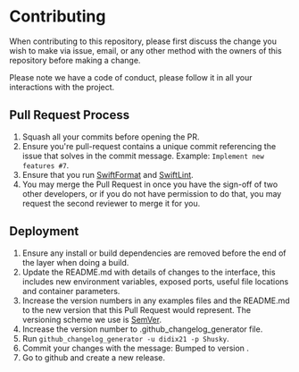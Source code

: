 # Contributing

When contributing to this repository, please first discuss the change you wish to make via issue, email, or any other method with the owners of this repository before making a change.

Please note we have a code of conduct, please follow it in all your interactions with the project.

## Pull Request Process

1. Squash all your commits before opening the PR.
2. Ensure you're pull-request contains a unique commit referencing the issue that solves in the commit message. Example: `Implement new features #7`.
3. Ensure that you run [SwiftFormat](https://github.com/nicklockwood/SwiftFormat) and [SwiftLint](https://github.com/realm/SwiftLint).
4. You may merge the Pull Request in once you have the sign-off of two other developers, or if you do not have permission to do that, you may request the second reviewer to merge it for you.

## Deployment

1. Ensure any install or build dependencies are removed before the end of the layer when doing a build.
2. Update the README.md with details of changes to the interface, this includes new environment variables, exposed ports, useful file locations and container parameters.
3. Increase the version numbers in any examples files and the README.md to the new version that this Pull Request would represent. The versioning scheme we use is [SemVer](http://semver.org/).
4. Increase the version number to .github_changelog_generator file.
5. Run `github_changelog_generator -u didix21 -p Shusky`.
6. Commit your changes with the message: Bumped to version <SemVer>.
7. Go to github and create a new release.
